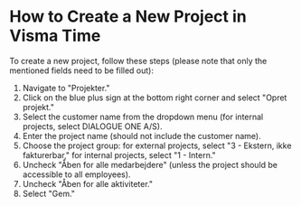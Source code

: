# How to Create a New Project in Visma Time

To create a new project, follow these steps (please note that only the mentioned fields need to be filled out):

1. Navigate to "Projekter."
2. Click on the blue plus sign at the bottom right corner and select "Opret projekt."
3. Select the customer name from the dropdown menu (for internal projects, select DIALOGUE ONE A/S).
4. Enter the project name (should not include the customer name).
5. Choose the project group: for external projects, select "3 - Ekstern, ikke fakturerbar," for internal projects, select "1 - Intern."
6. Uncheck "Åben for alle medarbejdere" (unless the project should be accessible to all employees).
7. Uncheck "Åben for alle aktiviteter."
8. Select "Gem."
